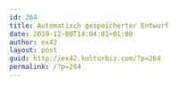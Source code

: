 ```yaml
---
id: 264
title: Automatisch gespeicherter Entwurf
date: 2019-12-08T14:04:01+01:00
author: ex42
layout: post
guid: http://ex42.kulturbiz.com/?p=264
permalink: /?p=264
---
```


